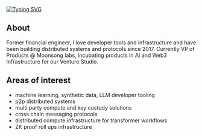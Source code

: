 [![Typing SVG](https://readme-typing-svg.demolab.com?font=JetBrainsMono+Nerd+Font&pause=1000&color=F9E2AF&random=false&width=435&lines=Building+Decentralised+Infastructure)](https://git.io/typing-svg)

## About

Former financial engineer, I love developer tools and infrastructure and have been building distributed systems and protocols since 2017.
Currently VP of Products @ Moonsong labs, incubating products in AI and Web3 Infrastructure for our Venture Studio. 

## Areas of interest
- machine learning, synthetic data, LLM developer tooling
- p2p distributed systems
- multi party compute and key custody solutions
- cross chain messaging protocols
- distributed compute infrastructure for transformer workflows
- ZK proof roll ups infrastructure
